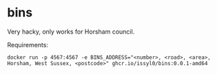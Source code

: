# bins

Very hacky, only works for Horsham council.

Requirements:

```shell
docker run -p 4567:4567 -e BINS_ADDRESS="<number>, <road>, <area>, Horsham, West Sussex, <postcode>" ghcr.io/issyl0/bins:0.0.1-amd64
```
